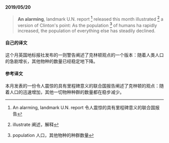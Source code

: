 #### 2019/05/20

> **An alarming**, landmark U.N. report [^1] released this month illustrated [^2] a version of Clinton's point: As the population [^3] of humans ha rapidly increased, the population of  everything else has steadily declined.



#### 自己的译文

这个月英国地标报社发布的一则警告阐述了克林顿观点的一个版本：随着人类人口的急剧增长，其他物种的数量已经稳定地下降。



#### 参考译文

本月发表的一份令人震惊的具有里程碑意义的联合国报告阐述了克林顿的观点：随着人口的迅速增加，其他一切物种种群的数量都在稳步减少。



[^1]: An alarming, landmark U.N. report 令人震惊的具有里程碑意义的联合国报告
[^2]: illustrate 阐述，解释
[^3]: population 人口，其他物种的种群数量